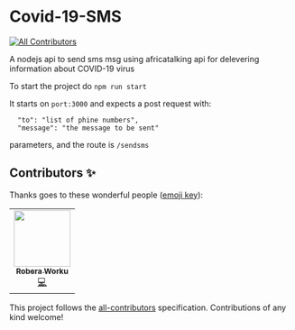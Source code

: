 # Covid-19-SMS
<!-- ALL-CONTRIBUTORS-BADGE:START - Do not remove or modify this section -->
[![All Contributors](https://img.shields.io/badge/all_contributors-1-orange.svg?style=flat-square)](#contributors-)
<!-- ALL-CONTRIBUTORS-BADGE:END -->
A nodejs api to send sms msg using africatalking api for delevering information about COVID-19 virus

To start the project do ```npm run start```

It starts on `port:3000` and expects a post request with:
  ```
    "to": "list of phine numbers",
    "message": "the message to be sent"
   ```
  parameters, and the route is `/sendsms`
  
  

## Contributors ✨

Thanks goes to these wonderful people ([emoji key](https://allcontributors.org/docs/en/emoji-key)):

<!-- ALL-CONTRIBUTORS-LIST:START - Do not remove or modify this section -->
<!-- prettier-ignore-start -->
<!-- markdownlint-disable -->
<table>
  <tr>
    <td align="center"><a href="https://github.com/Robgogo"><img src="https://avatars2.githubusercontent.com/u/25199843?v=4" width="100px;" alt=""/><br /><sub><b>Robera Worku</b></sub></a><br /><a href="https://github.com/Ethiopia-COVID19/covid-19-sms/commits?author=Robgogo" title="Code">💻</a></td>
  </tr>
</table>

<!-- markdownlint-enable -->
<!-- prettier-ignore-end -->
<!-- ALL-CONTRIBUTORS-LIST:END -->

This project follows the [all-contributors](https://github.com/all-contributors/all-contributors) specification. Contributions of any kind welcome!